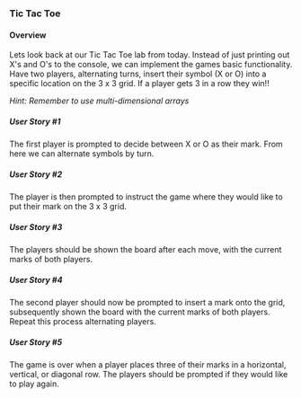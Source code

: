 ### Tic Tac Toe

#### Overview

Lets look back at our Tic Tac Toe lab from today. Instead of just printing out X's and O's to the console, we can implement the games basic functionality. Have two players, alternating turns, insert their symbol (X or O) into a specific location on the 3 x 3 grid. If a player gets 3 in a row they win!!

 *Hint: Remember to use multi-dimensional arrays*

##### User Story #1

The first player is prompted to decide between X or O as their mark. From here we can alternate symbols by turn.

##### User Story #2

The player is then prompted to instruct the game where they would like to put their mark on the 3 x 3 grid.

##### User Story #3

The players should be shown the board after each move, with the current marks of both players.

##### User Story #4

The second player should now be prompted to insert a mark onto the grid, subsequently shown the board with the current marks of both players. Repeat this process alternating players.

##### User Story #5

The game is over when a player places three of their marks in a horizontal, vertical, or diagonal row. The players should be prompted if they would like to play again. 
